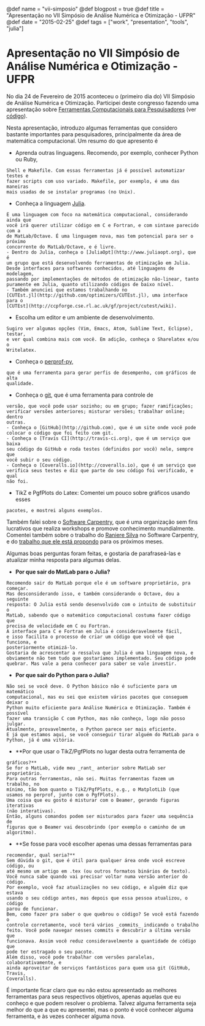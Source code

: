 @def name = "vii-simposio"
@def blogpost = true
@def title = "Apresentação no VII Simpósio de Análise Numérica e Otimização - UFPR"
@def date = "2015-02-25"
@def tags = ["work", "presentation", "tools", "julia"]

# Apresentação no VII Simpósio de Análise Numérica e Otimização - UFPR

No dia 24 de Fevereiro de 2015 aconteceu o (primeiro dia do) VII Simpósio de
Análise Numérica e Otimização.
Participei deste congresso fazendo uma apresentação sobre
[Ferramentas Computacionais para
Pesquisadores](/blog//assets/2015-02-25-vii-simposio.pdf)
(ver [código](http://github.com/abelsiqueira/pres-ferramentas-computacionais)).

Nesta apresentação, introduzo algumas ferramentas que considero bastante
importantes para pesquisadores, principalmente da área de matemática
computacional.
Um resumo do que apresento é

  - Aprenda outras linguagens. Recomendo, por exemplo, conhecer Python ou Ruby,
```
Shell e Makefile. Com essas ferramentas já é possível automatizar testes e
fazer scripts com uso variado. Makefile, por exemplo, é uma das maneiras
mais usadas de se instalar programas (no Unix).
```
  - Conheça a linguagem [Julia](http://www.julialang.org).
```
É uma linguagem com foco na matemática computacional, considerando ainda que
você irá querer utilizar código em C e Fortran, e com sintaxe parecido com a
de MatLab/Octave. É uma linguagem nova, mas tem potencial para ser o próximo
concorrente do MatLab/Octave, e é livre.
- Dentro do Julia, conheça o [JuliaOpt](http://www.juliaopt.org), que é
um grupo que está desenvolvendo ferramentas de otimização em Julia.
Desde interfaces para softwares conhecidos, até linguagens de modelagem,
passando por implementações de métodos de otimização não-linear, tanto
puramente em Julia, quanto utilizando códigos de baixo nível.
- Também anunciei que estamos trabalhando no
[CUTEst.jl](http://github.com/optimizers/CUTEst.jl), uma interface para o
[CUTEst](http://ccpforge.cse.rl.ac.uk/gf/project/cutest/wiki).
```
  - Escolha um editor e um ambiente de desenvolvimento.
```
Sugiro ver algumas opções (Vim, Emacs, Atom, Sublime Text, Eclipse), testar,
e ver qual combina mais com você. Em adição, conheça o Sharelatex e/ou o
Writelatex.
```
  - Conheça o [perprof-py](http://github.com/abelsiqueira/perprof-py),
```
que é uma ferramenta para gerar perfis de desempenho, com gráficos de alta
qualidade.
```
  - Conheça o [git](http://git-scm.com), que é uma ferramenta para controle de
```
versão, que você pode usar sozinho; ou em grupo; fazer ramificações;
verificar versões anteriores; misturar versões; trabalhar online; dentro
outras.
- Conheça o [GitHub](http://github.com), que é um site onde você pode
colocar o código que foi feito com git.
- Conheça o [Travis CI](http://travis-ci.org), que é um serviço que baixa
seu código do GitHub e roda testes (definidos por você) nele, sempre que
você subir o seu código.
- Conheça o [Coveralls.io](http://coveralls.io), que é um serviço que
verifica seus testes e diz que parte do seu código foi verificado, e qual
não foi.
```
  - TikZ e PgfPlots do Latex: Comentei um pouco sobre gráficos usando esses
```
pacotes, e mostrei alguns exemplos.
```

Também falei sobre o [Software Carpentry](http://www.software-carpentry.org),
que é uma organização sem fins lucrativos que realiza workshops e promove
conhecimento mundialmente. Comentei também sobre o trabalho do
[Raniere Silva](http://rgaiacs.com) no Software Carpentry, e do
[trabalho que ele está
propondo](http://catarse.me/pt/programacaocientifica) para os próximos meses.

Algumas boas perguntas foram feitas, e gostaria de parafraseá-las e
atualizar minha resposta para algumas delas.

  - **Por que sair do MatLab para o Julia?**
```
Recomendo sair do MatLab porque ele é um software proprietário, pra começar.
Mas desconsiderando isso, e também considerando o Octave, dou a seguinte
resposta: O Julia está sendo desenvolvido com o intuito de substituir o
MatLab, sabendo que o matemático computacional costuma fazer código que
precisa de velocidade em C ou Fortran.
A interface para C e Fortran em Julia é consideravelmente fácil,
e isso facilita o processo de criar um código que você vê que funciona, e
posteriormente otimizá-lo.
Gostaria de acrescentar a ressalva que Julia é uma linguagem nova, e
obviamente não tem tudo que gostaríamos implementado. Seu código pode
quebrar. Mas vale a pena conhecer para saber se vale investir.
```
  - **Por que sair do Python para o Julia?**
```
Não sei se você deve. O Python básico não é suficiente para um matemático
computacional, mas eu sei que existem vários pacotes que conseguem deixar o
Python muito eficiente para Análise Numérica e Otimização. Também é possível
fazer uma transição C com Python, mas não conheço, logo não posso julgar.
Atualmente, provavelmente, o Python parece ser mais eficiente.
E já que estamos aqui, se você conseguir tirar alguém do MatLab para o
Python, já é uma vitória.
```
  - **Por que usar o TikZ/PgfPlots no lugar desta outra ferramenta de
```
gráficos?**
Se for o MatLab, vide meu _rant_ anterior sobre MatLab ser proprietário.
Para outras ferramentas, não sei. Muitas ferramentas fazem um trabalho, no
mínimo, tão bom quanto o TikZ/PgfPlots, e.g., o MatplotLib (que
usamos no perprof, junto com o PgfPlots).
Uma coisa que eu gosto é misturar com o Beamer, gerando figuras iterativas
(não interativas).
Então, alguns comandos podem ser misturados para fazer uma sequência de
figuras que o Beamer vai descobrindo (por exemplo o caminho de um
algoritmo).
```
  - **Se fosse para você escolher apenas uma dessas ferramentas para
```
recomendar, qual seria?**
Sem dúvida o git, que é útil para qualquer área onde você escreve código, ou
até mesmo um artigo em .tex (ou outros formatos binários de texto).
Você nunca sabe quando vai precisar voltar numa versão anterior do código.
Por exemplo, você faz atualizações no seu código, e alguém diz que estava
usando o seu código antes, mas depois que essa pessoa atualizou, o código
parou de funcionar.
Bem, como fazer pra saber o que quebrou o código? Se você está fazendo o
controle corretamente, você terá vários _commits_ indicando o trabalho
feito. Você pode navegar nesses commits e descubrir a última versão que
funcionava. Assim você reduz consideravelmente a quantidade de código que
pode ter estragado o seu pacote.
Além disso, você pode trabalhar com versões paralelas, colaborativamente, e
ainda aproveitar de serviços fantásticos para quem usa git (GitHub, Travis,
Coveralls).
```

É importante ficar claro que eu não estou apresentado as melhores ferramentas
para seus respectivos objetivos, apenas aquelas que eu conheço e que podem
resolver o problema. Talvez alguma ferramenta seja melhor do que a que eu
apresentei, mas o ponto é você conhecer alguma ferramenta, e às vezes conhecer
alguma nova.

